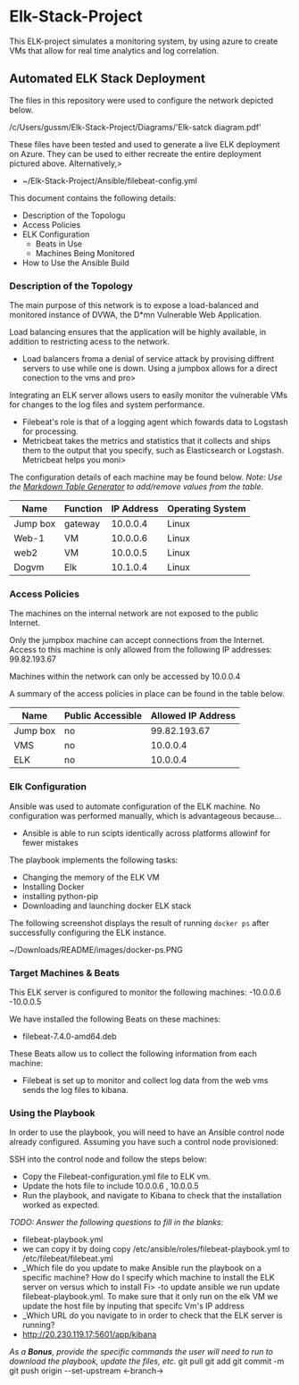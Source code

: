 # Elk-Stack-Project
 This ELK-project simulates a monitoring system, by using azure to create VMs that allow for real time analytics and log correlation.
## Automated ELK Stack Deployment

The files in this repository were used to configure the network depicted below.

/c/Users/gussm/Elk-Stack-Project/Diagrams/'Elk-satck diagram.pdf'

These files have been tested and used to generate a live ELK deployment on Azure. They can be used to either recreate the entire deployment pictured above. Alternatively,>

  - ~/Elk-Stack-Project/Ansible/filebeat-config.yml

This document contains the following details:
- Description of the Topologu
- Access Policies
- ELK Configuration
  - Beats in Use
  - Machines Being Monitored
- How to Use the Ansible Build


### Description of the Topology

The main purpose of this network is to expose a load-balanced and monitored instance of DVWA, the D*mn Vulnerable Web Application.

Load balancing ensures that the application will be highly available, in addition to restricting acess to the network.
- Load balancers froma a denial of service attack by provising diffrent servers to use while one is down. Using a jumpbox allows for a direct conection to the vms and pro>

Integrating an ELK server allows users to easily monitor the vulnerable VMs for changes to the log files and system performance.
- Filebeat's role is that of a logging agent which fowards data to Logstash for processing.
- Metricbeat takes the metrics and statistics that it collects and ships them to the output that you specify, such as Elasticsearch or Logstash. Metricbeat helps you moni>

The configuration details of each machine may be found below.
_Note: Use the [Markdown Table Generator](http://www.tablesgenerator.com/markdown_tables) to add/remove values from the table_.

| Name     | Function | IP Address | Operating System |
|----------|----------|------------|------------------|
| Jump box | gateway  | 10.0.0.4   | Linux            |
| Web-1    | VM       | 10.0.0.6   | Linux            |
| web2     | VM       | 10.0.0.5   | Linux            |
| Dogvm    | Elk      | 10.1.0.4   | Linux            |

### Access Policies

The machines on the internal network are not exposed to the public Internet.

Only the jumpbox machine can accept connections from the Internet. Access to this machine is only allowed from the following IP addresses: 99.82.193.67

Machines within the network can only be accessed by 10.0.0.4

A summary of the access policies in place can be found in the table below.

| Name     | Public Accessible | Allowed IP Address |
|----------|-------------------|--------------------|
| Jump box | no                | 99.82.193.67       |
| VMS      | no                | 10.0.0.4           |
| ELK      | no                | 10.0.0.4           |

### Elk Configuration

Ansible was used to automate configuration of the ELK machine. No configuration was performed manually, which is advantageous because...
- Ansible is able to run scipts identically across platforms allowinf for fewer mistakes

The playbook implements the following tasks:
- Changing the memory of the ELK VM
- Installing Docker
- installing python-pip
- Downloading and launching docker ELK stack

The following screenshot displays the result of running `docker ps` after successfully configuring the ELK instance.

 ~/Downloads/README/images/docker-ps.PNG

### Target Machines & Beats
This ELK server is configured to monitor the following machines:
-10.0.0.6
-10.0.0.5

We have installed the following Beats on these machines:
- filebeat-7.4.0-amd64.deb

These Beats allow us to collect the following information from each machine:
- Filebeat is set up to monitor and collect log data from the web vms sends the log files to kibana.

### Using the Playbook
In order to use the playbook, you will need to have an Ansible control node already configured. Assuming you have such a control node provisioned:

SSH into the control node and follow the steps below:
- Copy the Filebeat-configuration.yml file to ELK vm.
- Update the hots file to include 10.0.0.6 , 10.0.0.5
- Run the playbook, and navigate to Kibana to check that the installation worked as expected.

_TODO: Answer the following questions to fill in the blanks:_
- filebeat-playbook.yml
- we can copy it by doing copy /etc/ansible/roles/filebeat-playbook.yml  to /etc/filebeat/filebeat.yml
- _Which file do you update to make Ansible run the playbook on a specific machine? How do I specify which machine to install the ELK server on versus which to install Fi>
-to update ansible we run update filebeat-playbook.yml. To make sure that it only run on the elk VM we update the host file by inputing that specifc Vm's IP address
- _Which URL do you navigate to in order to check that the ELK server is running?
-  http://20.230.119.17:5601/app/kibana

_As a **Bonus**, provide the specific commands the user will need to run to download the playbook, update the files, etc._
git pull
git add
git commit -m
git push origin --set-upstream <-branch->
